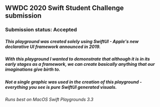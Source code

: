 ## WWDC 2020 Swift Student Challenge submission

### Submission status: **Accepted**

<span class="Progress">
  <span class="Progress-value bg-green" style="width: 100%;"></span>
</span>

##### This playground was created solely using SwiftUI - Apple's new declarative UI framework announced in 2019.

##### With this playground I wanted to demonstrate that although it is in its early stages as a framework, we can create basically anything that our imaginations give birth to.

##### Not a single graphic was used in the creation of this playground - everything you see is pure SwiftUI generated visuals.

###### *Runs best on MacOS Swift Playgrounds 3.3*
